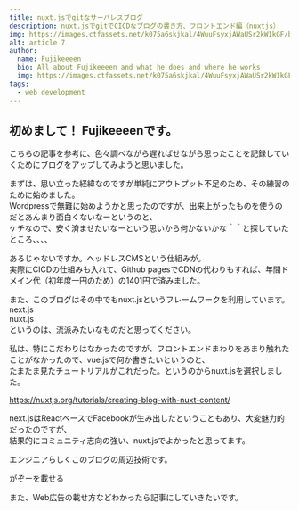 ```yaml
---
title: nuxt.jsでgitなサーバレスブログ
description: nuxt.jsでgitでCICDなブログの書き方、フロントエンド編（nuxtjs）
img: https://images.ctfassets.net/k075a6skjkal/4WuuFsyxjAWaUSr2kW1kGF/b3577c4b5b7749222443fdd6da451492/profile.JPG
alt: article 7
author: 
  name: Fujikeeeen
  bio: All about Fujikeeeen and what he does and where he works
  img: https://images.ctfassets.net/k075a6skjkal/4WuuFsyxjAWaUSr2kW1kGF/b3577c4b5b7749222443fdd6da451492/profile.JPG
tags: 
  - web development
---
```

## 初めまして！ Fujikeeeenです。

こちらの記事を参考に、色々調べながら遅ればせながら思ったことを記録していくためにブログをアップしてみようと思いました。  

まずは、思い立った経緯なのですが単純にアウトプット不足のため、その練習のために始めました。  
Wordpressで無難に始めようかと思ったのですが、出来上がったものを使うのだとあんまり面白くないなーというのと、  
ケチなので、安く済ませたいなーという思いから何かないかな＾＾と探していたところ、、、、  

あるじゃないですか。ヘッドレスCMSという仕組みが。  
実際にCICDの仕組みも入れて、Github pagesでCDNの代わりもすれば、年間ドメイン代（初年度一円のため）の1401円で済みました。  

また、このブログはその中でもnuxt.jsというフレームワークを利用しています。  
next.js  
nuxt.js  
というのは、流派みたいなものだと思ってください。  

私は、特にこだわりはなかったのですが、フロントエンドまわりをあまり触れたことがなかったので、vue.jsで何か書きたいというのと、  
たまたま見たチュートリアルがこれだった。というのからnuxt.jsを選択しました。  

https://nuxtjs.org/tutorials/creating-blog-with-nuxt-content/  

next.jsはReactベースでFacebookが生み出したということもあり、大変魅力的だったのですが、  
結果的にコミュニティ志向の強い、nuxt.jsでよかったと思ってます。  


エンジニアらしくこのブログの周辺技術です。  

がぞーを載せる  

また、Web広告の載せ方などわかったら記事にしていきたいです。  